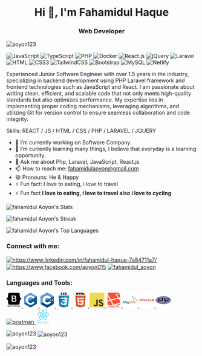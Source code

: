 <h1 align="center">Hi 👋, I'm Fahamidul Haque</h1>
<h3 align="center">Web Developer</h3>

<p align="left"> <img src="https://komarev.com/ghpvc/?username=aoyon123&label=Profile%20views&color=0e75b6&style=flat" alt="aoyon123" /> </p>

![JavaScript](https://img.shields.io/badge/JavaScript-F7DF1E?style=flat-square&logo=javascript&logoColor=black)
![TypeScript](https://img.shields.io/badge/TypeScript-007ACC?style=flat-square&logo=typescript&logoColor=white)
![PHP](https://img.shields.io/badge/PHP-777BB4?style=flat-square&logo=php&logoColor=white)
![Docker](https://img.shields.io/badge/Docker-0CC1F3?style=flat-square&logo=docker&logoColor=white)
![React.js](https://img.shields.io/badge/React.js-0081CB?style=flat-square&logo=react&logoColor=61DAFB)
![jQuery](https://img.shields.io/badge/jQuery-0769AD?style=flat-square&logo=jquery&logoColor=white)
![Laravel](https://img.shields.io/badge/Laravel-FF2D20?style=flat-square&logo=laravel&logoColor=white)
![HTML](https://img.shields.io/badge/HTML5-E34F26?style=flat-square&logo=html5&logoColor=white)
![CSS3](https://img.shields.io/badge/CSS3-1572B6?style=flat-square&logo=css3&logoColor=white)
![TailwindCSS](https://img.shields.io/badge/Tailwind_CSS-38B2AC?style=flat-square&logo=tailwind-css&logoColor=white)
![Bootstrap](https://img.shields.io/badge/Bootstrap-563D7C?style=flat-square&logo=bootstrap&logoColor=white)
![MySQL](https://img.shields.io/badge/MySQL-005C84?style=flat-square&logo=mysql&logoColor=white)
![Netlify](https://img.shields.io/badge/Netlify-00C7B7?style=flat-square&logo=netlify&logoColor=white)

Experienced Junior Software Engineer with over 1.5 years in the industry, specializing in backend development using PHP Laravel framework and frontend technologies such as JavaScript and React. I am passionate about writing clean, efficient, and scalable code that not only meets high-quality standards but also optimizes performance. My expertise lies in implementing proper coding mechanisms, leveraging algorithms, and utilizing Git for version control to ensure seamless collaboration and code integrity.

Skills:  REACT / JS / HTML / CSS / PHP / LARAVEL / JQUERY

- 🔭 I’m currently working on Software Company 
- 🌱 I’m currently learning many things, I believe that everyday is a learning opportunity. 
- 💬 Ask me about Php, Laravel, JavaScript, React.js 
- 📫 How to reach me: fahamidulaoyon@gmail.com 
- 😄 Pronouns: He & Happy 
- ⚡ Fun fact: I love to eating, i love to travel 
- ⚡ Fun fact **I love to eating, i love to travel also i love to cycling**

![fahamidul Aoyon's Stats](https://github-readme-stats.vercel.app/api?username=Aoyon123&theme=darcula&show_icons=true&hide_border=true&count_private=true)

![fahamidul Aoyon's Streak](https://github-readme-streak-stats.herokuapp.com/?user=Aoyon123&theme=darcula&hide_border=true)

![fahamidul Aoyon's Top Languages](https://github-readme-stats.vercel.app/api/top-langs/?username=Aoyon123&theme=darcula&show_icons=true&hide_border=true&layout=compact)



<h3 align="left">Connect with me:</h3>
<p align="left">
<a href="https://linkedin.com/in/https://www.linkedin.com/in/fahamidul-haque-7a84711a7/" target="blank"><img align="center" src="https://raw.githubusercontent.com/rahuldkjain/github-profile-readme-generator/master/src/images/icons/Social/linked-in-alt.svg" alt="https://www.linkedin.com/in/fahamidul-haque-7a84711a7/" height="30" width="40" /></a>
<a href="https://fb.com/https://www.facebook.com/aoyon015" target="blank"><img align="center" src="https://raw.githubusercontent.com/rahuldkjain/github-profile-readme-generator/master/src/images/icons/Social/facebook.svg" alt="https://www.facebook.com/aoyon015" height="30" width="40" /></a>
<a href="https://www.leetcode.com/fahamidul_aoyon" target="blank"><img align="center" src="https://raw.githubusercontent.com/rahuldkjain/github-profile-readme-generator/master/src/images/icons/Social/leet-code.svg" alt="fahamidul_aoyon" height="30" width="40" /></a>
</p>

<h3 align="left">Languages and Tools:</h3>
<p align="left"> <a href="https://getbootstrap.com" target="_blank" rel="noreferrer"> <img src="https://raw.githubusercontent.com/devicons/devicon/master/icons/bootstrap/bootstrap-plain-wordmark.svg" alt="bootstrap" width="40" height="40"/> </a> <a href="https://www.cprogramming.com/" target="_blank" rel="noreferrer"> <img src="https://raw.githubusercontent.com/devicons/devicon/master/icons/c/c-original.svg" alt="c" width="40" height="40"/> </a> <a href="https://www.w3schools.com/cpp/" target="_blank" rel="noreferrer"> <img src="https://raw.githubusercontent.com/devicons/devicon/master/icons/cplusplus/cplusplus-original.svg" alt="cplusplus" width="40" height="40"/> </a> <a href="https://www.w3schools.com/css/" target="_blank" rel="noreferrer"> <img src="https://raw.githubusercontent.com/devicons/devicon/master/icons/css3/css3-original-wordmark.svg" alt="css3" width="40" height="40"/> </a> <a href="https://www.w3.org/html/" target="_blank" rel="noreferrer"> <img src="https://raw.githubusercontent.com/devicons/devicon/master/icons/html5/html5-original-wordmark.svg" alt="html5" width="40" height="40"/> </a> <a href="https://developer.mozilla.org/en-US/docs/Web/JavaScript" target="_blank" rel="noreferrer"> <img src="https://raw.githubusercontent.com/devicons/devicon/master/icons/javascript/javascript-original.svg" alt="javascript" width="40" height="40"/> </a> <a href="https://laravel.com/" target="_blank" rel="noreferrer"> <img src="https://raw.githubusercontent.com/devicons/devicon/master/icons/laravel/laravel-plain-wordmark.svg" alt="laravel" width="40" height="40"/> </a> <a href="https://www.mysql.com/" target="_blank" rel="noreferrer"> <img src="https://raw.githubusercontent.com/devicons/devicon/master/icons/mysql/mysql-original-wordmark.svg" alt="mysql" width="40" height="40"/> </a> <a href="https://www.oracle.com/" target="_blank" rel="noreferrer"> <img src="https://raw.githubusercontent.com/devicons/devicon/master/icons/oracle/oracle-original.svg" alt="oracle" width="40" height="40"/> </a> <a href="https://www.php.net" target="_blank" rel="noreferrer"> <img src="https://raw.githubusercontent.com/devicons/devicon/master/icons/php/php-original.svg" alt="php" width="40" height="40"/> </a> <a href="https://postman.com" target="_blank" rel="noreferrer"> <img src="https://www.vectorlogo.zone/logos/getpostman/getpostman-icon.svg" alt="postman" width="40" height="40"/> </a> <a href="https://reactjs.org/" target="_blank" rel="noreferrer"> <img src="https://raw.githubusercontent.com/devicons/devicon/master/icons/react/react-original-wordmark.svg" alt="react" width="40" height="40"/> </a> </p>

<p><img align="left" src="https://github-readme-stats.vercel.app/api/top-langs?username=aoyon123&show_icons=true&locale=en&layout=compact" alt="aoyon123" /></p>

<p>&nbsp;<img align="center" src="https://github-readme-stats.vercel.app/api?username=aoyon123&show_icons=true&locale=en" alt="aoyon123" /></p>

<p><img align="center" src="https://github-readme-streak-stats.herokuapp.com/?user=aoyon123&" alt="aoyon123" /></p>
